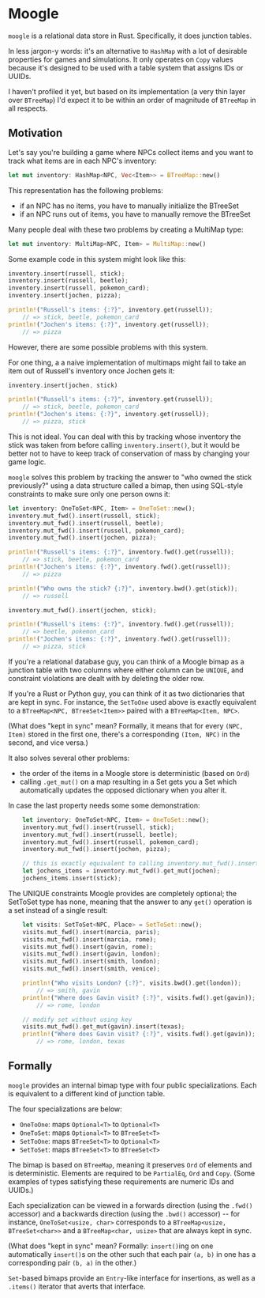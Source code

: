 # Moogle

`moogle` is a relational data store in Rust. Specifically, it does junction tables. 

In less jargon-y words: it's an alternative to `HashMap` with a lot of desirable properties for games and simulations. It only operates on `Copy` values because it's designed to be used with a table system that assigns IDs or UUIDs.

I haven't profiled it yet, but based on its implementation (a very thin layer over `BTreeMap`) I'd expect it to be within an order of magnitude of `BTreeMap` in all respects. 

## Motivation

Let's say you're building a game where NPCs collect items and you want to track what items are in each NPC's inventory:

```rust
let mut inventory: HashMap<NPC, Vec<Item>> = BTreeMap::new()
```

This representation has the following problems:

- if an NPC has no items, you have to manually initialize the BTreeSet
- if an NPC runs out of items, you have to manually remove the BTreeSet

Many people deal with these two problems by creating a MultiMap type:

```rust
let mut inventory: MultiMap<NPC, Item> = MultiMap::new()
```

Some example code in this system might look like this:

```rust
inventory.insert(russell, stick);
inventory.insert(russell, beetle);
inventory.insert(russell, pokemon_card);
inventory.insert(jochen, pizza);

println!("Russell's items: {:?}", inventory.get(russell)); 
    // => stick, beetle, pokemon_card
println!("Jochen's items: {:?}", inventory.get(russell));  
    // => pizza
```

However, there are some possible problems with this system.

For one thing, a a naive implementation of multimaps might fail to take an item out of Russell's inventory once Jochen gets it:

```rust
inventory.insert(jochen, stick)

println!("Russell's items: {:?}", inventory.get(russell)); 
    // => stick, beetle, pokemon_card
println!("Jochen's items: {:?}", inventory.get(russell));  
    // => pizza, stick
```

This is not ideal. You can deal with this by tracking whose inventory the stick was taken from before calling `inventory.insert()`, but it would be better not to have to keep track of conservation of mass by changing your game logic.

`moogle` solves this problem by tracking the answer to "who owned the stick previously?" using a data structure called a bimap, then using SQL-style constraints to make sure only one person owns it:

```rust
let inventory: OneToSet<NPC, Item> = OneToSet::new();
inventory.mut_fwd().insert(russell, stick);
inventory.mut_fwd().insert(russell, beetle);
inventory.mut_fwd().insert(russell, pokemon_card);
inventory.mut_fwd().insert(jochen, pizza);

println!("Russell's items: {:?}", inventory.fwd().get(russell)); 
    // => stick, beetle, pokemon_card
println!("Jochen's items: {:?}", inventory.fwd().get(russell));  
    // => pizza

println!("Who owns the stick? {:?}", inventory.bwd().get(stick));
    // => russell

inventory.mut_fwd().insert(jochen, stick);

println!("Russell's items: {:?}", inventory.fwd().get(russell)); 
    // => beetle, pokemon_card
println!("Jochen's items: {:?}", inventory.fwd().get(russell));  
    // => pizza, stick
```

If you're a relational database guy, you can think of a Moogle bimap as a junction table with two columns where either column can be `UNIQUE`, and constraint violations are dealt with by deleting the older row.

If you're a Rust or Python guy, you can think of it as two dictionaries that are kept in sync. For instance, the `SetToOne` used above is exactly equivalent to a `BTreeMap<NPC, BTreeSet<Item>>` paired with a `BTreeMap<Item, NPC>`.

(What does "kept in sync" mean? Formally, it means that for every `(NPC, Item)` stored in the first one, there's a corresponding `(Item, NPC)` in the second, and vice versa.)

It also solves several other problems:

- the order of the items in a Moogle store is deterministic (based on `Ord`)
- calling `.get_mut()` on a map resulting in a Set gets you a Set which automatically updates the opposed dictionary when you alter it.

In case the last property needs some some demonstration:

```rust
    let inventory: OneToSet<NPC, Item> = OneToSet::new();
    inventory.mut_fwd().insert(russell, stick);
    inventory.mut_fwd().insert(russell, beetle);
    inventory.mut_fwd().insert(russell, pokemon_card);
    inventory.mut_fwd().insert(jochen, pizza);

    // this is exactly equivalent to calling inventory.mut_fwd().insert(jochen, stick)
    let jochens_items = inventory.mut_fwd().get_mut(jochen);
    jochens_items.insert(stick);
```

The UNIQUE constraints Moogle provides are completely optional; the SetToSet type has none, meaning that the answer to any `get()` operation is a set instead of a single result:

```rust
    let visits: SetToSet<NPC, Place> = SetToSet::new();
    visits.mut_fwd().insert(marcia, paris);
    visits.mut_fwd().insert(marcia, rome);
    visits.mut_fwd().insert(gavin, rome);
    visits.mut_fwd().insert(gavin, london);
    visits.mut_fwd().insert(smith, london);
    visits.mut_fwd().insert(smith, venice);

    println!("Who visits London? {:?}", visits.bwd().get(london));
        // => smith, gavin
    println!("Where does Gavin visit? {:?}", visits.fwd().get(gavin));
        // => rome, london

    // modify set without using key
    visits.mut_fwd().get_mut(gavin).insert(texas);
    println!("Where does Gavin visit? {:?}", visits.fwd().get(gavin));
        // => rome, london, texas
```



## Formally

`moogle` provides an internal bimap type with four public specializations. Each is equivalent to a different kind of junction table.

The four specializations are below:

- `OneToOne`: maps `Optional<T>` to `Optional<T>`
- `OneToSet`: maps `Optional<T>` to `BTreeSet<T>`
- `SetToOne`: maps `BTreeSet<T>` to `Optional<T>`
- `SetToSet`: maps `BTreeSet<T>` to `BTreeSet<T>`

The bimap is based on `BTreeMap`, meaning it preserves `Ord` of elements and is deterministic. Elements are required to be `PartialEq`, `Ord` and `Copy`. (Some examples of types satisfying these requirements are numeric IDs and UUIDs.)

Each specialization can be viewed in a forwards direction (using the `.fwd()` accessor) and a backwards direction (using the `.bwd()` accessor) -- for instance, `OneToSet<usize, char>` corresponds to a `BTreeMap<usize, BTreeSet<char>>` and a `BTreeMap<char, usize>` that are always kept in sync. 

(What does "kept in sync" mean? Formally: `insert()`ing on one automatically `insert()`s on the other such that each pair `(a, b)` in one has a corresponding pair `(b, a)` in the other.)

`Set`-based bimaps provide an `Entry`-like interface for insertions, as well as a `.items()` iterator that averts that interface.